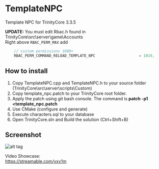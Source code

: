 # TemplateNPC
Template NPC for TrinityCore 3.3.5  
  
**UPDATE:** You must edit Rbac.h found in TrinityCore\src\server\game\Accounts  
Right above `RBAC_PERM_MAX` add  
```c++
    // custom permissions 1000+
    RBAC_PERM_COMMAND_RELOAD_TEMPLATE_NPC                    = 1019,  
```  
  
  
## How to install  
1. Copy TemplateNPC.cpp and TemplateNPC.h to your source folder (TrinityCore\src\server\scripts\Custom)  
2. Copy template_npc.patch to your TrinityCore root folder.
3. Apply the patch using git bash console. The command is 
    **patch -p1 <template_npc.patch**  
4. Use CMake (configure and generate)  
5. Execute characters.sql to your database  
6. Open TrinityCore.sln and Build the solution (Ctrl+Shift+B)  
  
  
## Screenshot
![alt tag](https://image.ibb.co/nGfeYn/template_Npc.png)  
  
Video Showcase:  
https://streamable.com/yxv1m
